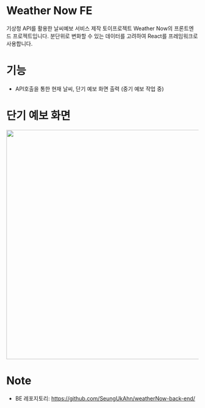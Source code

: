 # Weather Now FE
기상청 API를 활용한 날씨예보 서비스 제작 토이프로젝트 Weather Now의 프론트엔드 프로젝트입니다. 
분단위로 변화할 수 있는 데이터를 고려하여 React를 프레임워크로 사용합니다.

# 기능
- API호출을 통한 현재 날씨, 단기 예보 화면 출력 (중기 예보 작업 중)

# 단기 예보 화면
<img src="https://github.com/SeungUkAhn/weatherNow-front-end/assets/12409002/c495fb98-5482-433f-a37d-979df8815078" width="600" height="auto">

# Note
- BE 레포지토리: https://github.com/SeungUkAhn/weatherNow-back-end/
